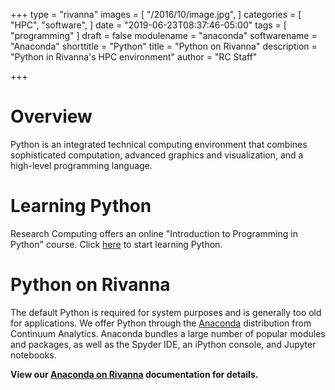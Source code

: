 +++
type = "rivanna"
images = [
  "/2016/10/image.jpg",
]
categories = [
  "HPC",
  "software",
]
date = "2019-06-23T08:37:46-05:00"
tags = [
  "programming"
]
draft = false
modulename = "anaconda"
softwarename = "Anaconda"
shorttitle = "Python"
title = "Python on Rivanna"
description = "Python in Rivanna's HPC environment"
author = "RC Staff"

+++
# Overview
Python is an integrated technical computing environment that combines sophisticated computation, advanced graphics and visualization, and a high-level programming language.

# Learning Python
Research Computing offers an online "Introduction to Programming in Python" course. Click [here](https://learning.rc.virginia.edu/courses/python_introduction/) to start learning Python.

# Python on Rivanna
The default Python is required for system purposes and is generally too old for applications. We offer Python through the [Anaconda](https://www.anaconda.com) distribution from Continuum Analytics. Anaconda bundles a large number of popular modules and packages, as well as the Spyder IDE, an iPython console, and Jupyter notebooks. 

**View our [Anaconda on Rivanna](/userinfo/rivanna/software/anaconda/) documentation for details.**

